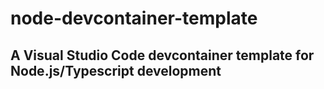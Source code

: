 # node-devcontainer-template
## A Visual Studio Code devcontainer template for Node.js/Typescript development

